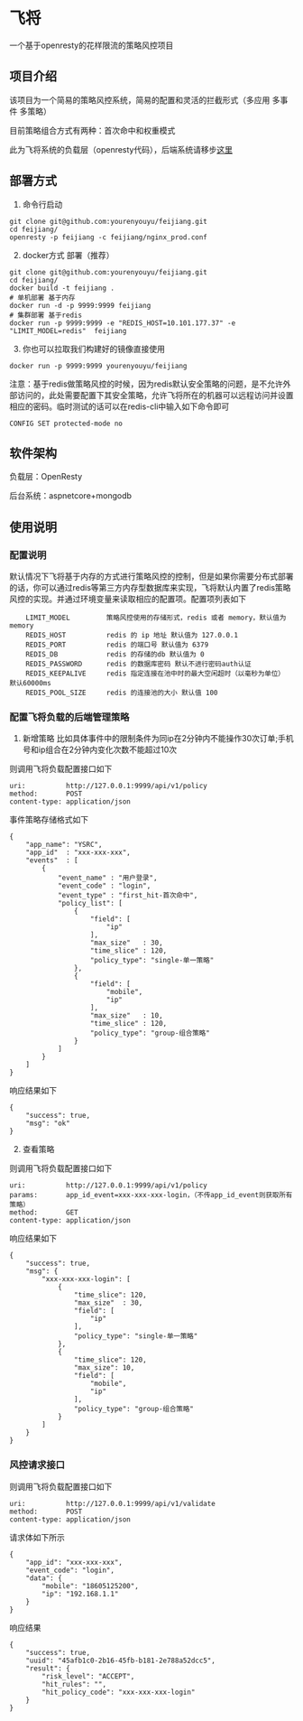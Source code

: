 # 飞将
一个基于openresty的花样限流的策略风控项目
## 项目介绍
该项目为一个简易的策略风控系统，简易的配置和灵活的拦截形式（多应用 多事件 多策略）

目前策略组合方式有两种：首次命中和权重模式

此为飞将系统的负载层（openresty代码），后端系统请移步[这里]()

## 部署方式
1. 命令行启动
```
git clone git@github.com:yourenyouyu/feijiang.git
cd feijiang/
openresty -p feijiang -c feijiang/nginx_prod.conf
```
2. docker方式 部署（推荐）
```
git clone git@github.com:yourenyouyu/feijiang.git
cd feijiang/
docker build -t feijiang .
# 单机部署 基于内存
docker run -d -p 9999:9999 feijiang 
# 集群部署 基于redis
docker run -p 9999:9999 -e "REDIS_HOST=10.101.177.37" -e "LIMIT_MODEL=redis"  feijiang
```

3. 你也可以拉取我们构建好的镜像直接使用
```
docker run -p 9999:9999 yourenyouyu/feijiang
```
注意：基于redis做策略风控的时候，因为redis默认安全策略的问题，是不允许外部访问的，此处需要配置下其安全策略，允许飞将所在的机器可以远程访问并设置相应的密码。临时测试的话可以在redis-cli中输入如下命令即可
```
CONFIG SET protected-mode no
```
## 软件架构
负载层：OpenResty

后台系统：aspnetcore+mongodb

## 使用说明
### 配置说明

默认情况下飞将基于内存的方式进行策略风控的控制，但是如果你需要分布式部署的话，你可以通过redis等第三方内存型数据库来实现，飞将默认内置了redis策略风控的实现。并通过环境变量来读取相应的配置项。配置项列表如下

```
    LIMIT_MODEL         策略风控使用的存储形式，redis 或者 memory，默认值为 memory
    REDIS_HOST          redis 的 ip 地址 默认值为 127.0.0.1
    REDIS_PORT          redis 的端口号 默认值为 6379
    REDIS_DB            redis 的存储的db 默认值为 0
    REDIS_PASSWORD      redis 的数据库密码 默认不进行密码auth认证
    REDIS_KEEPALIVE     redis 指定连接在池中时的最大空闲超时（以毫秒为单位） 默认60000ms
    REDIS_POOL_SIZE     redis 的连接池的大小 默认值 100
```

### 配置飞将负载的后端管理策略
1. 新增策略
比如具体事件中的限制条件为同ip在2分钟内不能操作30次订单;手机号和ip组合在2分钟内变化次数不能超过10次

则调用飞将负载配置接口如下
```
uri:          http://127.0.0.1:9999/api/v1/policy
method:       POST
content-type: application/json
```
事件策略存储格式如下
```
{
    "app_name": "YSRC",
    "app_id"  : "xxx‐xxx‐xxx",
    "events"  : [
        {
            "event_name" : "用户登录",
            "event_code" : "login",
            "event_type" : "first_hit‐首次命中",
            "policy_list": [
                {
                    "field": [
                        "ip"
                    ],
                    "max_size"   : 30,
                    "time_slice" : 120,
                    "policy_type": "single‐单一策略"
                },
                {
                    "field": [
                        "mobile",
                        "ip"
                    ],
                    "max_size"   : 10,
                    "time_slice" : 120,
                    "policy_type": "group‐组合策略"
                }
            ]
        }
    ]
}
```
响应结果如下
```
{
    "success": true,
    "msg": "ok"
}
```
2. 查看策略

则调用飞将负载配置接口如下
```
uri:          http://127.0.0.1:9999/api/v1/policy
params:       app_id_event=xxx‐xxx‐xxx-login，（不传app_id_event则获取所有策略）
method:       GET
content-type: application/json
```
响应结果如下
```
{
    "success": true,
    "msg": {
        "xxx‐xxx‐xxx-login": [
            {
                "time_slice": 120,
                "max_size"  : 30,
                "field": [
                    "ip"
                ],
                "policy_type": "single‐单一策略"
            },
            {
                "time_slice": 120,
                "max_size": 10,
                "field": [
                    "mobile",
                    "ip"
                ],
                "policy_type": "group‐组合策略"
            }
        ]
    }
}
```
### 风控请求接口
则调用飞将负载配置接口如下
```
uri:          http://127.0.0.1:9999/api/v1/validate
method:       POST
content-type: application/json
```
请求体如下所示
```
{
    "app_id": "xxx‐xxx‐xxx",
    "event_code": "login",
    "data": {
        "mobile": "18605125200",
        "ip": "192.168.1.1"
    }
}
```
响应结果
```
{
    "success": true,
    "uuid": "45afb1c0-2b16-45fb-b181-2e788a52dcc5",
    "result": {
        "risk_level": "ACCEPT",
        "hit_rules": "",
        "hit_policy_code": "xxx‐xxx‐xxx-login"
    }
}
```
